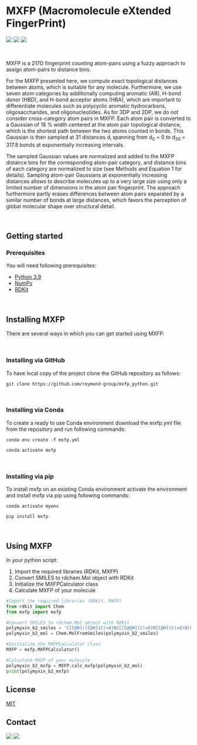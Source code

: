 # **MXFP** (**M**acromolecule e**X**tended **F**inger**P**rint)

<img src="https://img.shields.io/pypi/v/mxfp?color=success&label=Version&style=flat-square"/> <img src="https://img.shields.io/badge/Python-3.9-blue?style=flat-square"/> <img src="https://img.shields.io/badge/License-MIT-yellow?style=flat-square"/>

<br>

MXFP is a 217D fingerprint counting atom-pairs using a fuzzy approach to assign atom-pairs to distance bins.

For the MXFP presented here, we compute exact topological distances between atoms, which is suitable for any molecule. Furthermore, we use seven atom categories by additionally computing aromatic (AR), H-bond donor (HBD), and H-bond acceptor atoms (HBA), which are important to differentiate molecules such as polycyclic aromatic hydrocarbons, oligosaccharides, and oligonucleotides. As for 3DP and 2DP, we do not consider cross-category atom pairs in MXFP. Each atom pair is converted to a Gaussian of 18 % width centered at the atom pair topological distance, which is the shortest path between the two atoms counted in bonds. This Gaussian is then sampled at 31 distances d<sub>i</sub> spanning from d<sub>0</sub> = 0 to d<sub>30</sub> = 317.8 bonds at exponentially increasing intervals. 


The sampled Gaussian values are normalized and added to the MXFP distance bins for the corresponding atom-pair category, and distance bins of each category are normalized to size (see Methods and Equation 1 for details). Sampling atom-pair Gaussians at exponentially increasing distances allows to describe molecules up to a very large size using only a limited number of dimensions in the atom pair fingerprint. The approach furthermore partly erases differences between atom pairs separated by a similar number of bonds at large distances, which favors the perception of global molecular shape over structural detail.

<br>

## Getting started

### Prerequisites

You will need following prerequisites: 

* [Python 3.9](https://www.python.org)
* [NumPy](https://numpy.org)
* [RDKit](https://www.rdkit.org)

<br>

## Installing MXFP

There are several ways in which you can get started using MXFP:

<br>

### **Installing via GitHub**

To have local copy of the project clone the GitHub repository as follows:

```console
git clone https://github.com/reymond-group/mxfp_python.git
```

<br>

### **Installing via Conda**

To create a ready to use Conda environment download the mxfp.yml file from the repository and run following commands:

```console
conda env create -f mxfp.yml
```

```console
conda activate mxfp
```

<br>

### **Installing via pip**

To install mxfp on an existing Conda environment activate the environment and install mxfp via pip using following commands:

```console
conda activate myenv
```

```console
pip install mxfp
```
<br>

## Using MXFP

In your python script:

1. Import the required libraries (RDKit, MXFP)
2. Convert SMILES to rdchem.Mol object with RDKit
3. Initialize the MXFPCalculator class
4. Calculate MXFP of your molecule

```python
#Import the required libraries (RDKit, MXFP)
from rdkit import Chem
from mxfp import mxfp

#Convert SMILES to rdchem.Mol object with RDKit
polymyxin_b2_smiles = 'C[C@H]([C@H]1C(=O)NCC[C@@H](C(=O)N[C@H](C(=O)N[C@@H](C(=O)N[C@H](C(=O)N[C@H](C(=O)N[C@H](C(=O)N1)CCN)CCN)CC(C)C)CC2=CC=CC=C2)CCN)NC(=O)[C@H](CCN)NC(=O)[C@H]([C@@H](C)O)NC(=O)[C@H](CCN)NC(=O)CCCCC(C)C)O'
polymyxin_b2_mol = Chem.MolFromSmiles(polymyxin_b2_smiles)

#Initialize the MXFPCalculator class
MXFP = mxfp.MXFPCalculator()

#Calculate MXFP of your molecule
polymyxin_b2_mxfp = MXFP.calc_mxfp(polymyxin_b2_mol)
print(polymyxin_b2_mxfp)
```

## License
[MIT](https://choosealicense.com/licenses/mit/)

## Contact

<img src="https://img.shields.io/twitter/follow/reymondgroup?style=social"/> 
<img src="https://img.shields.io/twitter/follow/markusorsi?style=social"/>